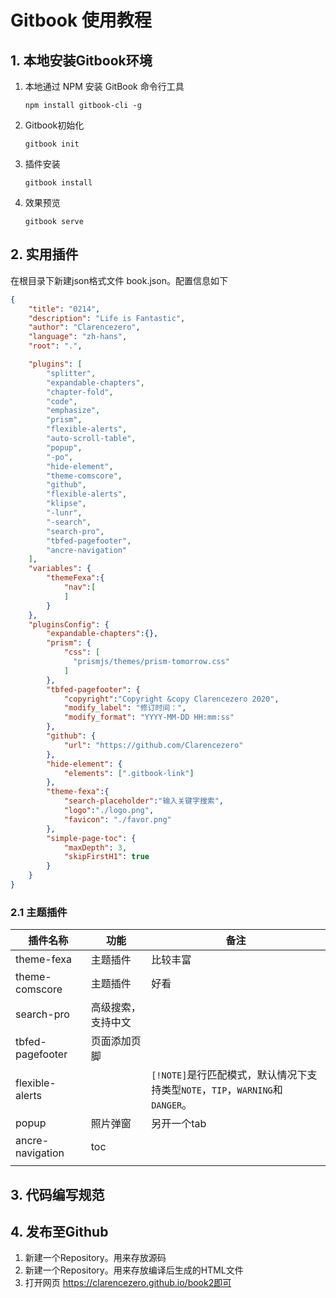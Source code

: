 # Gitbook 使用教程

## 1. 本地安装Gitbook环境

1. 本地通过 NPM 安装 GitBook 命令行工具

   ```shell
   npm install gitbook-cli -g
   ```

2. Gitbook初始化

   ```shell
   gitbook init
   ```

3. 插件安装

   ```shell
   gitbook install
   ```

4. 效果预览

   ```shell
   gitbook serve
   ```

## 2. 实用插件

在根目录下新建json格式文件 book.json。配置信息如下

```json
{
    "title": "0214",
    "description": "Life is Fantastic",
    "author": "Clarencezero",
    "language": "zh-hans",
    "root": ".",

    "plugins": [
        "splitter",
        "expandable-chapters",
        "chapter-fold",
        "code",
        "emphasize",
        "prism", 
        "flexible-alerts",
        "auto-scroll-table",
        "popup",
        "-po",
        "hide-element",
        "theme-comscore",
        "github",
        "flexible-alerts",
        "klipse",
        "-lunr", 
        "-search", 
        "search-pro",
        "tbfed-pagefooter",
        "ancre-navigation"
    ],
    "variables": {
        "themeFexa":{
            "nav":[
            ]
        }
    },
    "pluginsConfig": {
        "expandable-chapters":{},
        "prism": {
            "css": [
              "prismjs/themes/prism-tomorrow.css"
            ]
        },
        "tbfed-pagefooter": {
            "copyright":"Copyright &copy Clarencezero 2020",
            "modify_label": "修订时间：",
            "modify_format": "YYYY-MM-DD HH:mm:ss"
        },
        "github": {
            "url": "https://github.com/Clarencezero"
        },
        "hide-element": {
            "elements": [".gitbook-link"]
        },
        "theme-fexa":{
            "search-placeholder":"输入关键字搜索",
            "logo":"./logo.png",
            "favicon": "./favor.png"
        },
        "simple-page-toc": {
            "maxDepth": 3,
            "skipFirstH1": true
        }
    }
}
```

### 2.1 主题插件

| 插件名称         | 功能               | 备注                                                         |
| ---------------- | ------------------ | ------------------------------------------------------------ |
| theme-fexa       | 主题插件           | 比较丰富                                                     |
| theme-comscore   | 主题插件           | 好看                                                         |
| search-pro       | 高级搜索，支持中文 |                                                              |
| tbfed-pagefooter | 页面添加页脚       |                                                              |
| flexible-alerts  |                    | `[!NOTE]`是行匹配模式，默认情况下支持类型`NOTE`，`TIP`，`WARNING`和`DANGER`。 |
| popup            | 照片弹窗           | 另开一个tab                                                  |
| ancre-navigation | toc                |                                                              |
|                  |                    |                                                              |

## 3. 代码编写规范

## 4. 发布至Github

1. 新建一个Repository。用来存放源码
2. 新建一个Repository。用来存放编译后生成的HTML文件
3. 打开网页 https://clarencezero.github.io/book2即可


